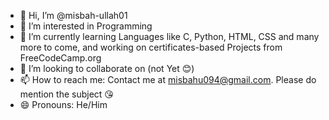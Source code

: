 - 👋 Hi, I’m @misbah-ullah01
- 👀 I’m interested in Programming
- 🌱 I’m currently learning Languages like C, Python, HTML, CSS and many more to come, and working on certificates-based Projects from FreeCodeCamp.org
- 💞️ I’m looking to collaborate on (not Yet 😊)
- 📫 How to reach me: Contact me at misbahu094@gmail.com. Please do mention the subject 😘
- 😄 Pronouns: He/Him


<!---
misbah-ullah01/misbah-ullah01 is a ✨ special ✨ repository because its `README.md` (this file) appears on your GitHub profile.
You can click the Preview link to take a look at your changes.
--->
